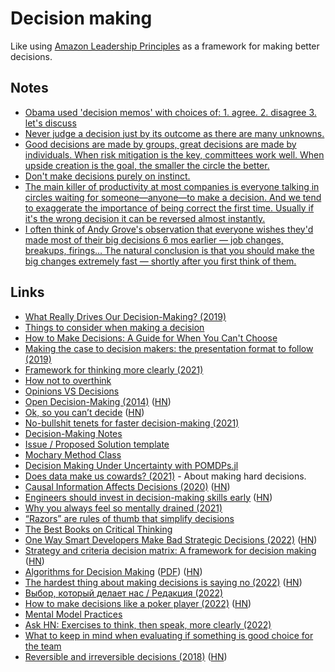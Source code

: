 # Decision making

Like using [Amazon Leadership Principles](https://www.amazon.jobs/en/principles) as a framework for making better decisions.

## Notes

- [Obama used 'decision memos' with choices of: 1. agree. 2. disagree 3. let's discuss](https://twitter.com/Conaw/status/1399850705435955200)
- [Never judge a decision just by its outcome as there are many unknowns.](https://twitter.com/rob_england/status/1458386368829161472)
- [Good decisions are made by groups, great decisions are made by individuals. When risk mitigation is the key, committees work well. When upside creation is the goal, the smaller the circle the better.](https://twitter.com/jaltma/status/1474462094183575559)
- [Don't make decisions purely on instinct.](https://www.reddit.com/r/CrazyFuckingVideos/comments/uiafyb/dude_tries_to_save_a_suicidal_man/)
- [The main killer of productivity at most companies is everyone talking in circles waiting for someone—anyone—to make a decision. And we tend to exaggerate the importance of being correct the first time. Usually if it's the wrong decision it can be reversed almost instantly.](https://twitter.com/Austen/status/1586830390953594880)
- [I often think of Andy Grove's observation that everyone wishes they'd made most of their big decisions 6 mos earlier — job changes, breakups, firings… The natural conclusion is that you should make the big changes extremely fast — shortly after you first think of them.](https://twitter.com/Altimor/status/1588670697534287872)

## Links

- [What Really Drives Our Decision-Making? (2019)](https://ritholtz.com/2019/05/what-really-drives-our-decision-making/)
- [Things to consider when making a decision](https://twitter.com/Kpaxs/status/1334374396333580288)
- [How to Make Decisions: A Guide for When You Can't Choose](https://effectiviology.com/how-to-make-decisions/)
- [Making the case to decision makers: the presentation format to follow (2019)](https://www.mynameisjehad.com/making-the-case-to-decision-makers-the-presentation-format-to-follow/)
- [Framework for thinking more clearly (2021)](https://twitter.com/Julian/status/1378439257879162880)
- [How not to overthink](https://infinitegame.substack.com/p/2-on-not-overthinking)
- [Opinions VS Decisions](https://twitter.com/andreasklinger/status/1400854256882622474)
- [Open Decision-Making (2014)](https://web.stanford.edu/~ouster/cgi-bin/decisions.php) ([HN](https://news.ycombinator.com/item?id=27937815))
- [Ok, so you can’t decide](https://randsinrepose.com/archives/ok-so-you-cant-decide/) ([HN](https://news.ycombinator.com/item?id=28456964))
- [No-bullshit tenets for faster decision-making (2021)](https://www.rubick.com/tenets-for-faster-decisionmaking/)
- [Decision-Making Notes](https://docs.google.com/document/d/1hPdWQjYfdK0SB2i3ViZ9XsMPjTYEi7Do1WI22ofmEdo/edit#heading=h.erf28nn68i0x)
- [Issue / Proposed Solution template](https://docs.google.com/document/d/10JEFVl3pEk7HUT82oM3LbHtP8hRQvlzK9SQyuJFMyCo/edit#)
- [Mochary Method Class](https://lu.ma/4d7518ej)
- [Decision Making Under Uncertainty with POMDPs.jl](https://github.com/JuliaAcademy/Decision-Making-Under-Uncertainty)
- [Does data make us cowards? (2021)](https://benn.substack.com/p/does-data-make-us-cowards) - About making hard decisions.
- [Causal Information Affects Decisions (2020)](https://cognitiveresearchjournal.springeropen.com/articles/10.1186/s41235-020-0206-z) ([HN](https://news.ycombinator.com/item?id=29509236))
- [Engineers should invest in decision-making skills early](https://www.reforge.com/blog/technical-decision-making) ([HN](https://news.ycombinator.com/item?id=29720000))
- [Why you always feel so mentally drained (2021)](https://www.youtube.com/watch?v=4EbItW7r3-s)
- [“Razors” are rules of thumb that simplify decisions](https://twitter.com/SahilBloom/status/1487436653790695428)
- [The Best Books on Critical Thinking](https://fivebooks.com/best-books/critical-thinking-nigel-warburton/)
- [One Way Smart Developers Make Bad Strategic Decisions (2022)](https://earthly.dev/blog/see-state/) ([HN](https://news.ycombinator.com/item?id=30600304))
- [Strategy and criteria decision matrix: A framework for decision making](https://shuby.de/blog/post/decision-matrix) ([HN](https://news.ycombinator.com/item?id=30893178))
- [Algorithms for Decision Making](https://algorithmsbook.com/) ([PDF](https://algorithmsbook.com/files/dm.pdf)) ([HN](https://news.ycombinator.com/item?id=31123683))
- [The hardest thing about making decisions is saying no (2022)](https://fev.al/posts/saying-no/) ([HN](https://news.ycombinator.com/item?id=31263257))
- [Выбор, который делает нас / Редакция (2022)](https://www.youtube.com/watch?v=ZjXMBeQvrYk)
- [How to make decisions like a poker player (2022)](https://fronterablog.com/thinking-in-bets/) ([HN](https://news.ycombinator.com/item?id=31593995))
- [Mental Model Practices](https://mmpractices.com/)
- [Ask HN: Exercises to think, then speak, more clearly (2022)](https://news.ycombinator.com/item?id=32411586)
- [What to keep in mind when evaluating if something is good choice for the team](https://twitter.com/hazelweakly/status/1580200184088526849)
- [Reversible and irreversible decisions (2018)](https://fs.blog/reversible-irreversible-decisions/) ([HN](https://news.ycombinator.com/item?id=33397060))
